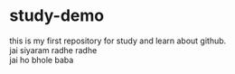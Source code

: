 # study-demo
this is my first repository for study and learn about github. 
<br>
jai siyaram radhe radhe 
<br>
jai ho bhole baba 
